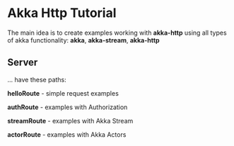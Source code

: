 # Akka Http Tutorial
The main idea is to create examples working with <b>akka-http</b> using all types of akka functionality: <b>akka</b>, <b>akka-stream</b>, <b>akka-http</b>

<h2>Server</h2>
... have these paths:
<p><b>helloRoute</b> - simple request examples </p>
<p><b>authRoute</b> - examples with Authorization </p>
<p><b>streamRoute</b> - examples with Akka Stream </p>
<p><b>actorRoute</b> - examples with Akka Actors </p>
